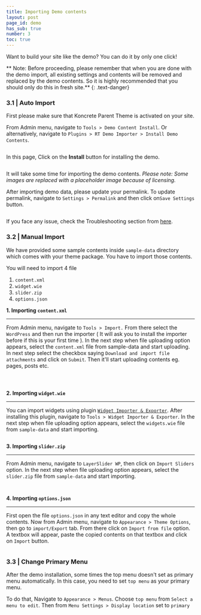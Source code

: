 ```yaml
---
title: Importing Demo contents
layout: post
page_id: demo
has_sub: true
number: 3
toc: true
---
```



Want to build your site like the demo? You can do it by only one click!

** Note: Before proceeding, please remember that when you are done with the demo import, all existing settings and contents will be removed and replaced by the demo contents. So it is highly recommended that you should only do this in fresh site.**
{: .text-danger}

### 3.1 | Auto Import

First please make sure that Koncrete Parent Theme is activated on your site.

From Admin menu, navigate to `Tools > Demo Content Install`. Or alternatively,  navigate to `Plugins > RT Demo Importer > Install Demo Contents`.

<img alt="" src="{{ 'assets/images/koncrete_theme/importing-demo-content/idc.1.jpg' | relative_url }}">

In this page, Click on the **Install** button for installing the demo.

<img alt="" src="{{ 'assets/images/koncrete_theme/importing-demo-content/idc.2.jpg' | relative_url }}">

It will take some time for importing the demo contents. *Please note: Some images are replaced with a placeholder image because of licensing.*

After importing demo data, please update your permalink. To update permalink, navigate to `Settings > Permalink` and then click on`Save Settings` button.

<img alt="" src="{{ 'assets/images/koncrete_theme/importing-demo-content/idc.3.jpg' | relative_url }}">

If you face any issue, check the Troubleshooting section from <a href="#t-demo">here</a>.

### 3.2 | Manual Import

We have provided some sample contents inside `sample-data` directory which comes with your theme package. You have to import those contents.

You will need to import 4 file  

1. `content.xml`
2. `widget.wie`
3. `slider.zip`
4. `options.json`

<strong>1. Importing `content.xml` </strong>

---

From Admin menu, navigate to `Tools > Import.` From there select the `WordPress` and then run the importer ( It will ask you to install the importer before if this is your first time ). In the next step when file uploading option appears, select the `content.xml` file from sample-data and start uploading. In next step select the checkbox saying `Download and import file attachments` and click on `Submit`. Then it'll start uploading contents eg. pages, posts etc. 

<p> <img alt="" src="{{ 'assets/images/koncrete_theme/importing-demo-content/manual-demo-1.jpg' | relative_url }}"> </p>
<p> <img alt="" src="{{ 'assets/images/koncrete_theme/importing-demo-content/manual-demo-2.jpg' | relative_url }}"> </p>
<p> <img alt="" src="{{ 'assets/images/koncrete_theme/importing-demo-content/manual-demo-3.jpg' | relative_url }}"> </p>

<strong>2. Importing `widget.wie` </strong>

---

You can import widgets using plugin [`Widget Importer & Exporter`](https://wordpress.org/plugins/widget-importer-exporter/). After installing this plugin, navigate to `Tools > Widget Importer & Exporter`. In the next step when file uploading option appears, select the `widgets.wie` file from `sample-data` and start importing.

<p> <img alt="" src="{{ 'assets/images/koncrete_theme/importing-demo-content/manual-demo-widget.jpg' | relative_url }}"> </p>   




<strong>3. Importing `slider.zip` </strong>

---

From Admin menu, navigate to `LayerSlider WP`, then click on `Import Sliders` option. In the next step when file uploading option appears, select the `slider.zip` file from `sample-data` and start importing.  

<p> <img alt="" src="{{ 'assets/images/koncrete_theme/importing-demo-content/manual-demo-slider-1.jpg' | relative_url }}"> </p>   
<p> <img alt="" src="{{ 'assets/images/koncrete_theme/importing-demo-content/manual-demo-slider-2.jpg' | relative_url }}"> </p>   


<strong>4. Importing `options.json` </strong>

---

First open the file `options.json` in any text editor and copy the whole contents. Now from Admin menu, navigate to `Appearance > Theme Options`, then go to `import/Export` tab. From there click on `Import from file` option. A textbox will appear, paste the copied contents on that textbox and click on `Import` button.


<p> <img alt="" src="{{ 'assets/images/koncrete_theme/importing-demo-content/manual-demo-options.jpg' | relative_url }}"> </p>   

### 3.3 | Change Primary Menu

After the demo installation, some times the top menu doesn't set as primary menu automatically. In this case, you need to set `top menu` as your primary menu.    

To do that, Navigate to `Appearance > Menus`. Choose `top menu` from `Select a menu to edit`. Then from `Menu Settings > Display location` set to `primary`

<p> <img alt="" src="{{ 'assets/images/koncrete_theme/importing-demo-content/primary-menu-selection.jpg' | relative_url }}"> </p>   
